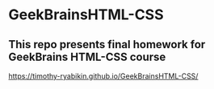 # GeekBrainsHTML-CSS
## This repo presents final homework for GeekBrains HTML-CSS course

https://timothy-ryabikin.github.io/GeekBrainsHTML-CSS/
